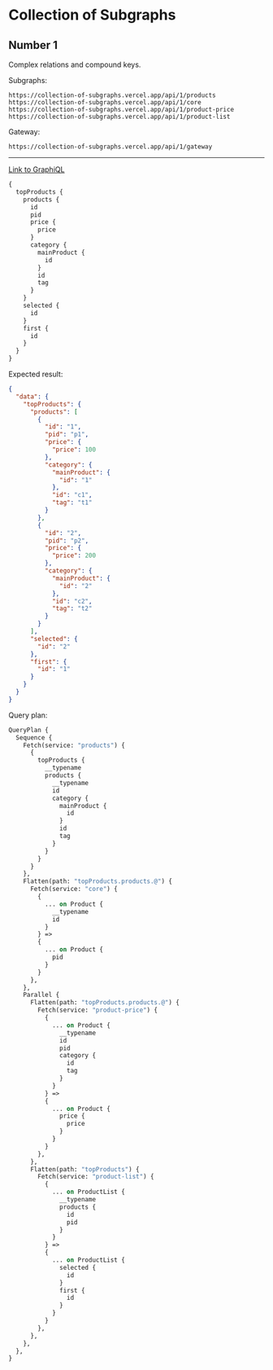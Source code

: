 # Collection of Subgraphs

## Number 1

Complex relations and compound keys.

Subgraphs:

```
https://collection-of-subgraphs.vercel.app/api/1/products
https://collection-of-subgraphs.vercel.app/api/1/core
https://collection-of-subgraphs.vercel.app/api/1/product-price
https://collection-of-subgraphs.vercel.app/api/1/product-list
```

Gateway:

```
https://collection-of-subgraphs.vercel.app/api/1/gateway
```

---

[Link to GraphiQL](https://collection-of-subgraphs.vercel.app/api/1/gateway?query=%7B%0A++topProducts+%7B%0A++++products+%7B%0A++++++id%0A++++++pid%0A++++++price+%7B%0A++++++++price%0A++++++%7D%0A++++++category+%7B%0A++++++++mainProduct+%7B%0A++++++++++id%0A++++++++%7D%0A++++++++id%0A++++++++tag%0A++++++%7D%0A++++%7D%0A++++selected+%7B%0A++++++id%0A++++%7D%0A++++first+%7B%0A++++++id%0A++++%7D%0A++%7D%0A%7D)

```graphql
{
  topProducts {
    products {
      id
      pid
      price {
        price
      }
      category {
        mainProduct {
          id
        }
        id
        tag
      }
    }
    selected {
      id
    }
    first {
      id
    }
  }
}
```

Expected result:

```json
{
  "data": {
    "topProducts": {
      "products": [
        {
          "id": "1",
          "pid": "p1",
          "price": {
            "price": 100
          },
          "category": {
            "mainProduct": {
              "id": "1"
            },
            "id": "c1",
            "tag": "t1"
          }
        },
        {
          "id": "2",
          "pid": "p2",
          "price": {
            "price": 200
          },
          "category": {
            "mainProduct": {
              "id": "2"
            },
            "id": "c2",
            "tag": "t2"
          }
        }
      ],
      "selected": {
        "id": "2"
      },
      "first": {
        "id": "1"
      }
    }
  }
}
```

Query plan:

```graphql
QueryPlan {
  Sequence {
    Fetch(service: "products") {
      {
        topProducts {
          __typename
          products {
            __typename
            id
            category {
              mainProduct {
                id
              }
              id
              tag
            }
          }
        }
      }
    },
    Flatten(path: "topProducts.products.@") {
      Fetch(service: "core") {
        {
          ... on Product {
            __typename
            id
          }
        } =>
        {
          ... on Product {
            pid
          }
        }
      },
    },
    Parallel {
      Flatten(path: "topProducts.products.@") {
        Fetch(service: "product-price") {
          {
            ... on Product {
              __typename
              id
              pid
              category {
                id
                tag
              }
            }
          } =>
          {
            ... on Product {
              price {
                price
              }
            }
          }
        },
      },
      Flatten(path: "topProducts") {
        Fetch(service: "product-list") {
          {
            ... on ProductList {
              __typename
              products {
                id
                pid
              }
            }
          } =>
          {
            ... on ProductList {
              selected {
                id
              }
              first {
                id
              }
            }
          }
        },
      },
    },
  },
}
```
